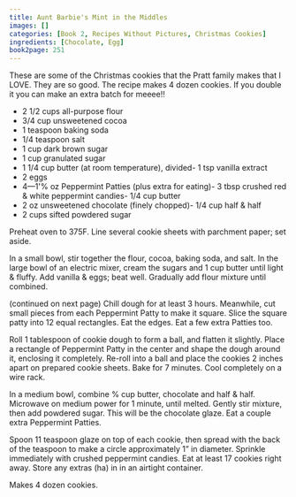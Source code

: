 ```yaml
---
title: Aunt Barbie's Mint in the Middles
images: []
categories: [Book 2, Recipes Without Pictures, Christmas Cookies]
ingredients: [Chocolate, Egg]
book2page: 251
---
```


These are some of the Christmas cookies that the Pratt family makes that I LOVE. They are so good. The recipe makes 4 dozen cookies. If you double it you can make an extra batch for meeee!! 

- 2 1/2 cups all-purpose flour
- 3/4 cup unsweetened cocoa
- 1 teaspoon baking soda
- 1/4 teaspoon salt
- 1 cup dark brown sugar
- 1 cup granulated sugar
- 1 1/4 cup butter (at room temperature), divided- 1 tsp vanilla extract
- 2 eggs
- 4—1'% oz Peppermint Patties (plus extra for eating)- 3 tbsp crushed red & white peppermint candies- 1/4 cup butter
- 2 oz unsweetened chocolate (finely chopped)- 1/4 cup half & half
- 2 cups sifted powdered sugar

Preheat oven to 375F. Line several cookie sheets with parchment paper; set aside. 

In a small bowl, stir together the flour, cocoa, baking soda, and salt. In the large bowl of an electric mixer, cream the sugars and 1 cup butter until light & fluffy. Add vanilla & eggs; beat well. Gradually add flour mixture until combined. 

(continued on next page)
Chill dough for at least 3 hours. Meanwhile, cut small pieces from each Peppermint Patty to make it square. Slice the square patty into 12 equal rectangles. Eat the edges. Eat a few extra Patties too. 

Roll 1 tablespoon of cookie dough to form a ball, and flatten it slightly. Place a rectangle of Peppermint Patty in the center and shape the dough around it, enclosing it completely. Re-roll into a ball and place the cookies 2 inches apart on prepared cookie sheets. Bake for 7 minutes. Cool completely on a wire rack. 

In a medium bowl, combine % cup butter, chocolate and half & half. Microwave on medium power for 1 minute, until melted. Gently stir mixture, then add powdered sugar. This will be the chocolate glaze. Eat a couple extra Peppermint Patties. 

Spoon 11 teaspoon glaze on top of each cookie, then spread with the back of the teaspoon to make a 
circle approximately 1” in diameter. Sprinkle immediately with crushed peppermint candies. Eat at least 17 cookies right away. Store any extras (ha) in in an airtight container. 

Makes 4 dozen cookies.
